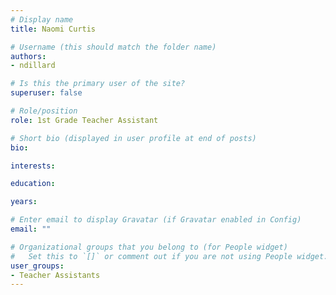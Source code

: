 ```yaml
---
# Display name
title: Naomi Curtis

# Username (this should match the folder name)
authors:
- ndillard

# Is this the primary user of the site?
superuser: false

# Role/position
role: 1st Grade Teacher Assistant

# Short bio (displayed in user profile at end of posts)
bio:

interests:

education:

years:

# Enter email to display Gravatar (if Gravatar enabled in Config)
email: ""

# Organizational groups that you belong to (for People widget)
#   Set this to `[]` or comment out if you are not using People widget.
user_groups:
- Teacher Assistants
---
```


